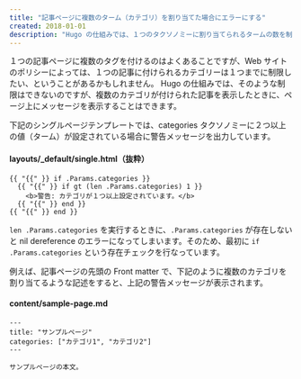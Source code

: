 ```yaml
---
title: "記事ページに複数のターム（カテゴリ）を割り当てた場合にエラーにする"
created: 2018-01-01
description: "Hugo の仕組みでは、１つのタクソノミーに割り当てられるタームの数を制限することはできません。ここでは、複数のタームを割り当ててしまった場合に、ページ上にエラー表示を行う方法を紹介します。"
---
```


１つの記事ページに複数のタグを付けるのはよくあることですが、Web サイトのポリシーによっては、１つの記事に付けられるカテゴリーは１つまでに制限したい、ということがあるかもしれません。
Hugo の仕組みでは、そのような制限はできないのですが、複数のカテゴリが付けられた記事を表示したときに、ページ上にメッセージを表示することはできます。

下記のシングルページテンプレートでは、categories タクソノミーに２つ以上の値（ターム）が設定されている場合に警告メッセージを出力しています。

#### layouts/_default/single.html（抜粋）

~~~
{{ "{{" }} if .Params.categories }}
  {{ "{{" }} if gt (len .Params.categories) 1 }}
    <b>警告: カテゴリが１つ以上設定されています。</b>
  {{ "{{" }} end }}
{{ "{{" }} end }}
~~~

<div class="note">
<code>len .Params.categories</code> を実行するときに、<code>.Params.categories</code> が存在しないと nil dereference のエラーになってしまいます。そのため、最初に <code>if .Params.categories</code> という存在チェックを行なっています。
</div>

例えば、記事ページの先頭の Front matter で、下記のように複数のカテゴリを割り当てるような記述をすると、上記の警告メッセージが表示されます。

#### content/sample-page.md

~~~
---
title: "サンプルページ"
categories: ["カテゴリ1", "カテゴリ2"]
---

サンプルページの本文。
~~~

